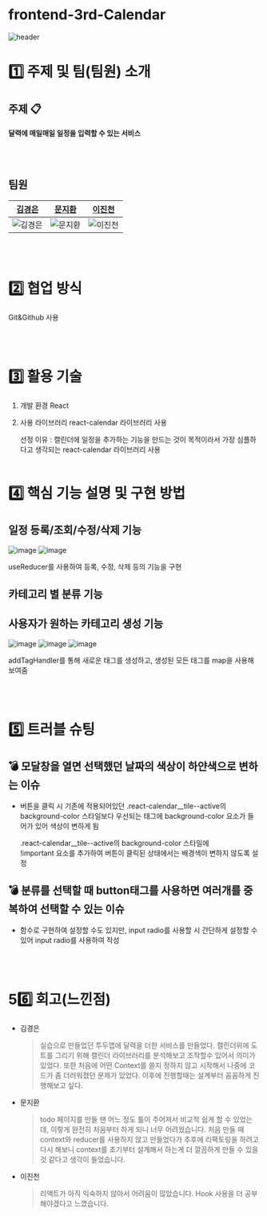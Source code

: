# frontend-3rd-Calendar

![header](https://capsule-render.vercel.app/api?type=waving&color=auto&height=300&section=header&text=3rd_HideMe!%20&fontSize=90)

# 1️⃣ 주제 및 팀(팀원) 소개

## 주제 :clipboard:
**달력에 매일매일 일정을 입력할 수 있는 서비스**

<br><br>

## 팀원

| [김경은](https://github.com/GyeongEun-Kim)      | [문지환](https://github.com/mnjihwan)      | [이진천](https://github.com/LeeJincheon) |         
| ------------------------------------------------- | ---------------------------------------------- | ---------------------------------------------|
| ![김경은](https://github.com/GyeongEun-Kim.png) | ![문지환](https://github.com/mnjihwan.png) | ![이진천](https://github.com/LeeJincheon.png) |
<br><br>

# 2️⃣ 협업 방식
Git&Github 사용


<br><br>
# 3️⃣ 활용 기술
1. 개발 환경
   React
  
2. 사용 라이브러리
react-calendar 라이브러리 사용

   선정 이유 : 캘린더에 일정을 추가하는 기능을 만드는 것이 목적이라서 가장 심플하다고 생각되는 react-calendar 라이브러리 사용
<br><br>


# 4️⃣ 핵심 기능 설명 및 구현 방법
## 일정 등록/조회/수정/삭제 기능

![image](https://github.com/woorifisa-service-dev-2nd/frontend-3rd-Calendar/assets/119735814/cf86c26e-bc66-4edf-a051-8dfabb9ab3f3)
![image](https://github.com/woorifisa-service-dev-2nd/frontend-3rd-Calendar/assets/119735814/f8c34c10-88b3-4c08-a990-c54c5acc771f)

useReducer를 사용하여 등록, 수정, 삭제 등의 기능을 구현

## 카테고리 별 분류 기능
## 사용자가 원하는 카테고리 생성 기능
![image](https://github.com/woorifisa-service-dev-2nd/frontend-3rd-Calendar/assets/119735814/6cc9f18d-bbae-4262-ba89-461c046a3011)
![image](https://github.com/woorifisa-service-dev-2nd/frontend-3rd-Calendar/assets/119735814/f43a8c64-703e-4aa4-bf68-9d2340846e81)
![image](https://github.com/woorifisa-service-dev-2nd/frontend-3rd-Calendar/assets/119735814/91d45d99-5557-42c5-9286-36e81bf89b46)

addTagHandler를 통해 새로운 태그를 생성하고, 생성된 모든 태그를 map을 사용해 보여줌

<br><br>

# 5️⃣ 트러블 슈팅
## 💣 모달창을 열면 선택했던 날짜의  색상이 하얀색으로 변하는 이슈

- 버튼을 클릭 시 기존에 적용되어있던 .react-calendar__tile--active의 background-color 스타일보다
우선되는 태그에 background-color 요소가 들어가 있어 색상이 변하게 됨<br>

  .react-calendar__tile--active의 background-color 스타일에<br>
  !important 요소를 추가하여 버튼이 클릭된 상태에서는 배경색이 변하지 않도록 설정


## 💣 분류를 선택할 때 button태그를 사용하면 여러개를 중복하여 선택할 수 있는 이슈

- 함수로 구현하여 설정할 수도 있지만, input radio를 사용할 시 간단하게 설정할 수 있어 input radio를 사용하여 작성


<br><br>

# 5️6️⃣ 회고(느낀점)

* 김경은

  > 실습으로 만들었던 투두앱에 달력을 더한 서비스를 만들었다. 캘린더위에 도트를 그리기 위해 캘린더 라이브러리를 분석해보고 조작할수 있어서 의미가 있었다. 또한 처음에 어떤 Context를 쓸지 정하지 않고 시작해서 나중에 코드가 좀 더러워졌던 문제가 있었다. 이후에 진행할때는 설계부터 꼼꼼하게 진행해보고 싶다.

* 문지환

  > todo 페이지를 만들 땐 어느 정도 틀이 주어져서 비교적 쉽게 할 수 있었는데, 이렇게 완전히 처음부터 하게 되니 너무 어려웠습니다. 처음 만들 때 context와 reducer를 사용하지 않고 만들었다가 추후에 리팩토링을 하려고 다시 해보니 context를 초기부터 설계해서 하는게 더 깔끔하게 만들 수 있을 것 같다고 생각이 들었습니다.

* 이진천

  > 리액트가 아직 익숙하지 않아서 어려움이 많았습니다. Hook 사용을 더 공부해야겠다고 느꼈습니다.
